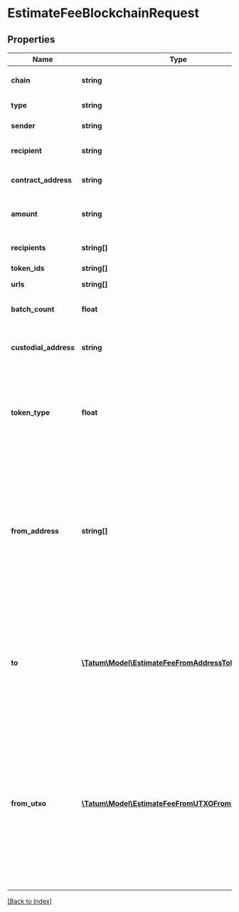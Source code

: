 # EstimateFeeBlockchainRequest

## Properties

Name | Type | Description | Notes
------------ | ------------- | ------------- | -------------
**chain** | **string** | Blockchain to estimate fee for. |
**type** | **string** | Type of transaction |
**sender** | **string** | Sender address |
**recipient** | **string** | Blockchain address to send assets |
**contract_address** | **string** | Contract address of the token |
**amount** | **string** | Amount to be sent in native asset, ERC20 or ERC1155 |
**recipients** | **string[]** | Blockchain addresses to mint tokens to |
**token_ids** | **string[]** | Token IDs |
**urls** | **string[]** | Metadata URLs |
**batch_count** | **float** | Number of addresses to create |
**custodial_address** | **string** | Contract address of custodial wallet contract |
**token_type** | **float** | Type of the token to transfer from gas pump wallet. 0 - ERC20, 1 - ERC721, 2 - ERC1155, 3 - native asset |
**from_address** | **string[]** | Array of addresses. Tatum will automatically scan last 100 transactions for each address and will use all of the unspent values. We advise to use this option if you have 1 address per 1 transaction only. |
**to** | [**\Tatum\Model\EstimateFeeFromAddressToInner[]**](EstimateFeeFromAddressToInner.md) | Array of addresses and values to send bitcoins to. Values must be set in BTC. Difference between from and to is transaction fee. |
**from_utxo** | [**\Tatum\Model\EstimateFeeFromUTXOFromUTXOInner[]**](EstimateFeeFromUTXOFromUTXOInner.md) | Array of transaction hashes, index of UTXO in it and corresponding private keys. Use this option if you want to calculate amount to send manually. Either fromUTXO or fromAddress must be present. |

[[Back to Index]](../index.md)
